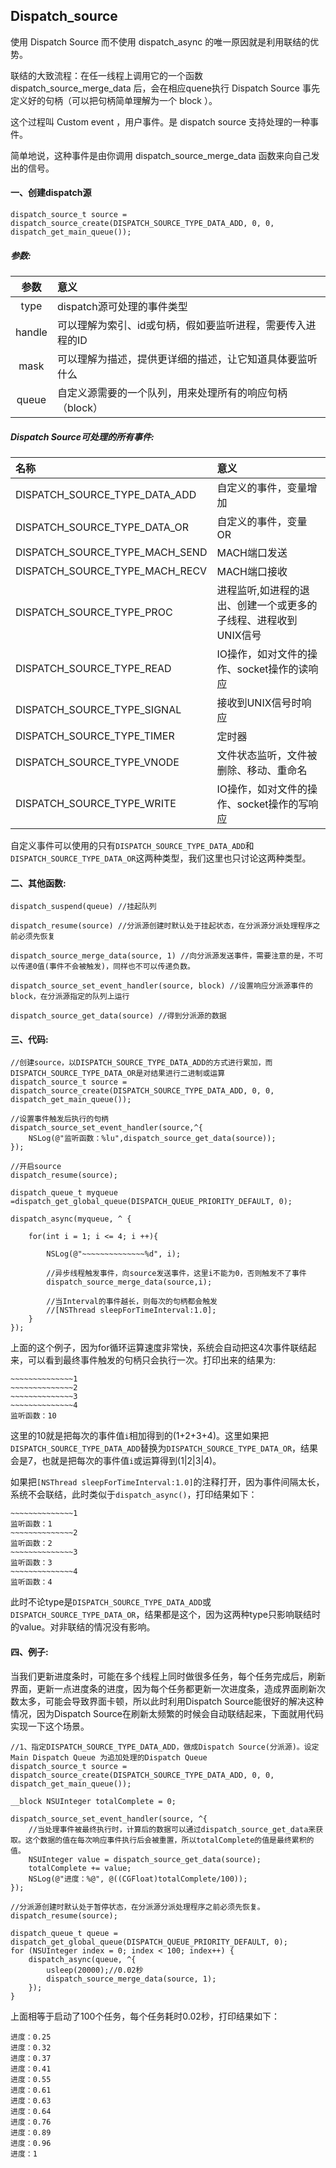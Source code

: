 ## Dispatch_source

使用 Dispatch Source 而不使用 dispatch_async 的唯一原因就是利用联结的优势。

联结的大致流程：在任一线程上调用它的一个函数 dispatch_source_merge_data 后，会在相应quene执行 Dispatch Source 事先定义好的句柄（可以把句柄简单理解为一个 block ）。

这个过程叫 Custom event ，用户事件。是 dispatch source 支持处理的一种事件。

简单地说，这种事件是由你调用 dispatch\_source\_merge\_data 函数来向自己发出的信号。



#### 一、创建dispatch源

```
dispatch_source_t source = dispatch_source_create(DISPATCH_SOURCE_TYPE_DATA_ADD, 0, 0, dispatch_get_main_queue());

```

##### 参数:

| 参数         | 意义            		  | 
|:-----------:|:---------------      | 
| type        | dispatch源可处理的事件类型 |
| handle      | 可以理解为索引、id或句柄，假如要监听进程，需要传入进程的ID |
| mask        | 可以理解为描述，提供更详细的描述，让它知道具体要监听什么   | 
| queue       | 自定义源需要的一个队列，用来处理所有的响应句柄（block）   | 


##### Dispatch Source可处理的所有事件:

| 名称                            | 意义                 | 
|:------------------------------ |:---------------      | 
| DISPATCH\_SOURCE\_TYPE\_DATA\_ADD  | 自定义的事件，变量增加 |
| DISPATCH\_SOURCE\_TYPE\_DATA\_OR   | 自定义的事件，变量OR | 
| DISPATCH\_SOURCE\_TYPE\_MACH\_SEND | MACH端口发送 | 
| DISPATCH\_SOURCE\_TYPE\_MACH\_RECV | MACH端口接收 | 
| DISPATCH\_SOURCE\_TYPE\_PROC      | 进程监听,如进程的退出、创建一个或更多的子线程、进程收到UNIX信号 | 
| DISPATCH\_SOURCE\_TYPE\_READ      | IO操作，如对文件的操作、socket操作的读响应 | 
| DISPATCH\_SOURCE\_TYPE\_SIGNAL	    | 接收到UNIX信号时响应 | 
| DISPATCH\_SOURCE\_TYPE\_TIMER     | 定时器 | 
| DISPATCH\_SOURCE\_TYPE\_VNODE     | 文件状态监听，文件被删除、移动、重命名 | 
| DISPATCH\_SOURCE\_TYPE\_WRITE     | IO操作，如对文件的操作、socket操作的写响应 | 

自定义事件可以使用的只有`DISPATCH_SOURCE_TYPE_DATA_ADD`和`DISPATCH_SOURCE_TYPE_DATA_OR`这两种类型，我们这里也只讨论这两种类型。

#### 二、其他函数:

```
dispatch_suspend(queue) //挂起队列

dispatch_resume(source) //分派源创建时默认处于挂起状态，在分派源分派处理程序之前必须先恢复

dispatch_source_merge_data(source, 1) //向分派源发送事件，需要注意的是，不可以传递0值(事件不会被触发)，同样也不可以传递负数。

dispatch_source_set_event_handler(source, block) //设置响应分派源事件的block，在分派源指定的队列上运行

dispatch_source_get_data(source) //得到分派源的数据

```

#### 三、代码:
```
//创建source，以DISPATCH_SOURCE_TYPE_DATA_ADD的方式进行累加，而DISPATCH_SOURCE_TYPE_DATA_OR是对结果进行二进制或运算
dispatch_source_t source = dispatch_source_create(DISPATCH_SOURCE_TYPE_DATA_ADD, 0, 0, dispatch_get_main_queue());

//设置事件触发后执行的句柄
dispatch_source_set_event_handler(source,^{
    NSLog(@"监听函数：%lu",dispatch_source_get_data(source));
});

//开启source
dispatch_resume(source);

dispatch_queue_t myqueue =dispatch_get_global_queue(DISPATCH_QUEUE_PRIORITY_DEFAULT, 0);

dispatch_async(myqueue, ^ {
    
    for(int i = 1; i <= 4; i ++){
        
        NSLog(@"~~~~~~~~~~~~~~%d", i);
        
        //异步线程触发事件，向source发送事件，这里i不能为0，否则触发不了事件
        dispatch_source_merge_data(source,i);
        
        //当Interval的事件越长，则每次的句柄都会触发
        //[NSThread sleepForTimeInterval:1.0];
    }
});

```

上面的这个例子，因为for循环运算速度非常快，系统会自动把这4次事件联结起来，可以看到最终事件触发的句柄只会执行一次。打印出来的结果为:

```
~~~~~~~~~~~~~~1
~~~~~~~~~~~~~~2
~~~~~~~~~~~~~~3
~~~~~~~~~~~~~~4
监听函数：10
```

这里的10就是把每次的事件值`i`相加得到的(1+2+3+4)。这里如果把`DISPATCH_SOURCE_TYPE_DATA_ADD`替换为`DISPATCH_SOURCE_TYPE_DATA_OR`，结果会是7，也就是把每次的事件值`i`或运算得到(1|2|3|4)。

如果把`[NSThread sleepForTimeInterval:1.0]`的注释打开，因为事件间隔太长，系统不会联结，此时类似于`dispatch_async()`，打印结果如下：

```
~~~~~~~~~~~~~~1
监听函数：1
~~~~~~~~~~~~~~2
监听函数：2
~~~~~~~~~~~~~~3
监听函数：3
~~~~~~~~~~~~~~4
监听函数：4
```

此时不论type是`DISPATCH_SOURCE_TYPE_DATA_ADD`或`DISPATCH_SOURCE_TYPE_DATA_OR`，结果都是这个，因为这两种type只影响联结时的value。对非联结的情况没有影响。


#### 四、例子:
当我们更新进度条时，可能在多个线程上同时做很多任务，每个任务完成后，刷新界面，更新一点进度条的进度，因为每个任务都更新一次进度条，造成界面刷新次数太多，可能会导致界面卡顿，所以此时利用Dispatch Source能很好的解决这种情况，因为Dispatch Source在刷新太频繁的时候会自动联结起来，下面就用代码实现一下这个场景。

```
//1、指定DISPATCH_SOURCE_TYPE_DATA_ADD，做成Dispatch Source(分派源)。设定Main Dispatch Queue 为追加处理的Dispatch Queue
dispatch_source_t source = dispatch_source_create(DISPATCH_SOURCE_TYPE_DATA_ADD, 0, 0, dispatch_get_main_queue());

__block NSUInteger totalComplete = 0;

dispatch_source_set_event_handler(source, ^{
    //当处理事件被最终执行时，计算后的数据可以通过dispatch_source_get_data来获取。这个数据的值在每次响应事件执行后会被重置，所以totalComplete的值是最终累积的值。
    NSUInteger value = dispatch_source_get_data(source);
    totalComplete += value;
    NSLog(@"进度：%@", @((CGFloat)totalComplete/100));
});

//分派源创建时默认处于暂停状态，在分派源分派处理程序之前必须先恢复。
dispatch_resume(source);

dispatch_queue_t queue = dispatch_get_global_queue(DISPATCH_QUEUE_PRIORITY_DEFAULT, 0);
for (NSUInteger index = 0; index < 100; index++) {
    dispatch_async(queue, ^{
        usleep(20000);//0.02秒
        dispatch_source_merge_data(source, 1);
    });
}

```

上面相等于启动了100个任务，每个任务耗时0.02秒，打印结果如下：

```
进度：0.25
进度：0.32
进度：0.37
进度：0.41
进度：0.55
进度：0.61
进度：0.63
进度：0.64
进度：0.76
进度：0.89
进度：0.96
进度：1
```